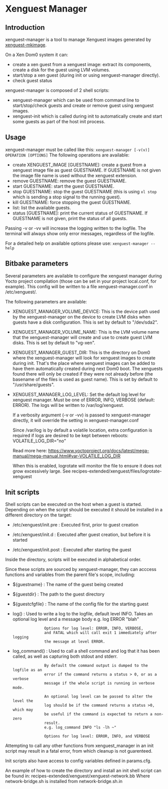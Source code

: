 Xenguest Manager
================

Introduction
------------

xenguest-manager is a tool to manage Xenguest images generated by
[xenguest-mkimage](xenguest-mkimage.md).

On a Xen Dom0 system it can:
- create a xen guest from a xenguest image: extract its components, create a
  disk for the guest using LVM volumes.
- start/stop a xen guest (during init or using xenguest-manager directly).
- check guest status

xenguest-manager is composed of 2 shell scripts:
- xenguest-manager which can be used from command line to start/stop/check
guests and create or remove guest using xenguest images.
- xenguest-init which is called during init to automatically create and start
some guests as part of the host init process.

Usage
-----

xenguest-manager must be called like this:
`xenguest-manager [-v(v)] OPERATION [OPTIONS]`
The following operations are available:
- create XENGUEST_IMAGE [GUESTNAME]: create a guest from a xenguest image file
  as guest GUESTNAME. If GUESTNAME is not given the image file name is used
  without the xenguest extension.
- remove GUESTNAME: remove the guest GUESTNAME.
- start GUESTNAME: start the guest GUESTNAME.
- stop GUESTNAME: stop the guest GUESTNAME (this is using `xl stop` which is
  sending a stop signal to the running guest).
- kill GUESTNAME: force stopping the guest GUESTNAME.
- list: list the available guests.
- status [GUESTNAME]: print the current status of GUESTNAME. If GUESTNAME is
  not given, print the status of all guests.

Passing -v or -vv will increase the logging written to the logfile.
The terminal will always show only error messages, regardless of the logfile.

For a detailed help on available options please use:
`xenguest-manager --help`

Bitbake parameters
------------------

Several parameters are available to configure the xenguest manager during Yocto
project compilation (those can be set in your project local.conf, for example).
This config will be written to a file xenguest-manager.conf in /etc/xenguest/.

The following parameters are available:

- XENGUEST_MANAGER_VOLUME_DEVICE: This is the device path used by the
  xenguest-manager on the device to create LVM disks when guests have a disk
  configuration.
  This is set by default to "/dev/sda2".

- XENGUEST_MANAGER_VOLUME_NAME: This is the LVM volume name that the
  xenguest-manager will create and use to create guest LVM disks.
  This is set by default to "vg-xen".

- XENGUEST_MANAGER_GUEST_DIR: This is the directory on Dom0 where the
  xenguest-manager will look for xenguest images to create during init. That's
  the place where xenguest images can be added to have them automatically
  created during next Dom0 boot. The xenguests found there will only be created
  if they were not already before (the basename of the files is used as guest
  name).
  This is set by default to "/usr/share/guests".

- XENGUEST_MANAGER_LOG_LEVEL: Set the default log level for xenguest manager.
  Must be one of ERROR, INFO, VERBOSE (default: ERROR). The logs will be
  written to /var/log/xenguest.

  If a verbosity argument (-v or -vv) is passed to xenguest-manager directly, it
  will override the setting in xenguest-manager.conf

  Since /var/log is by default a volatile location, extra configuration is
  required if logs are desired to be kept between reboots:
    VOLATILE_LOG_DIR="no"

  Read more here: https://www.yoctoproject.org/docs/latest/mega-manual/mega-manual.html#var-VOLATILE_LOG_DIR

  When this is enabled, logrotate will monitor the file to ensure it does not
  grow excessively large. See recipes-extended/xenguest/files/logrotate-xenguest

Init scripts
------------

Shell scripts can be executed on the host when a guest is started. Depending on
when the script should be executed it should be installed in a different
directory on the target:

- /etc/xenguest/init.pre  : Executed first, prior to guest creation

- /etc/xenguest/init.d    : Executed after guest creation, but before it is started

- /etc/xenguest/init.post : Executed after starting the guest

Inside the directory, scripts will be executed in alphabetical order.

Since these scripts are sourced by xenguest-manager, they can acccess functions
and variables from the parent file's scope, including:

- ${guestname}    : The name of the guest being created

- ${guestdir}     : The path to the guest directory

- ${guestcfgfile} : The name of the config file for the starting guest

- log()           : Used to write a log to the logfile, default level INFO.
                    Takes an optional log level and a message body
                    e.g. log ERROR "blah"

                    Options for log level: ERROR, INFO, VERBOSE,
                    and FATAL which will call exit 1 immediately after logging
                    the message at level ERROR.

- log_command()   : Used to call a shell command and log that it has been
                    called, as well as capturing both stdout and stderr.

                    By default the command output is dumped to the logfile as an
                    error if the command returns a status > 0, or as a verbose
                    message if the whole script is running in verbose mode.

                    An optional log level can be passed to alter the level the
                    log should be if the command returns a status >0, which may
                    be useful if the command is expected to return a non-zero
                    result.
                    e.g. log_command INFO "ls -lh ~"

                    Options for log level: ERROR, INFO, and VERBOSE

Attempting to call any other functions from xenguest_manager in an init script
may result in a fatal error, from which cleanup is not guarenteed.


Init scripts also have access to config variables defined in params.cfg.

An example of how to create the directory and install an init shell script can
be found in:
  recipes-extended/xenguest/xenguest-network.bb
Where network-bridge.sh is installed from network-bridge.sh.in

